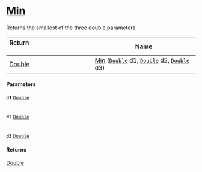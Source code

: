 # [Min](./MathHelper--Min.md)

Returns the smallest of the three double parameters

| Return&nbsp; &nbsp; &nbsp; &nbsp; &nbsp; &nbsp; &nbsp; &nbsp; &nbsp; &nbsp; &nbsp; &nbsp; &nbsp; &nbsp; &nbsp; &nbsp; &nbsp; &nbsp; &nbsp; &nbsp; &nbsp; | Name | 
| --- | --- | 
| [Double](https://docs.microsoft.com/en-us/dotnet/api/System.Double) | [Min](./MathHelper--Min.md) ([`Double`](https://docs.microsoft.com/en-us/dotnet/api/System.Double) d1, [`Double`](https://docs.microsoft.com/en-us/dotnet/api/System.Double) d2, [`Double`](https://docs.microsoft.com/en-us/dotnet/api/System.Double) d3) | 


#### Parameters
**`d1`**  [`Double`](https://docs.microsoft.com/en-us/dotnet/api/System.Double)<br><br><br>**`d2`**  [`Double`](https://docs.microsoft.com/en-us/dotnet/api/System.Double)<br><br><br>**`d3`**  [`Double`](https://docs.microsoft.com/en-us/dotnet/api/System.Double)<br>
#### Returns
[Double](https://docs.microsoft.com/en-us/dotnet/api/System.Double)<br>
